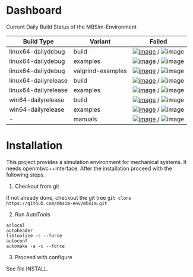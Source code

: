 # Dashboard

Current Daily Build Status of the MBSim-Environment

| Build Type | Variant | Failed |
|------------|---------|--------|
| linux64-dailydebug | build | [![image](http://www.mbsim-env.de/mbsim/buildsystemstate/linux64-dailydebug-build.nrFailed.svg)](http://www.mbsim-env.de/mbsim/linux64-dailydebug/report/result_current/) / ![image](http://www.mbsim-env.de/mbsim/buildsystemstate/linux64-dailydebug-build.nrAll.svg) |
| linux64-dailydebug | examples | [![image](http://www.mbsim-env.de/mbsim/buildsystemstate/linux64-dailydebug-examples.nrFailed.svg)](http://www.mbsim-env.de/mbsim/linux64-dailydebug/report/result_current/runexamples_report/result_current/) / ![image](http://www.mbsim-env.de/mbsim/buildsystemstate/linux64-dailydebug-examples.nrAll.svg) |
| linux64-dailydebug | valgrind-examples | [![image](http://www.mbsim-env.de/mbsim/buildsystemstate/linux64-dailydebug-valgrind-examples.nrFailed.svg)](http://www.mbsim-env.de/mbsim/linux64-dailydebug/report/runexamples_valgrind_report/result_current/) / ![image](http://www.mbsim-env.de/mbsim/buildsystemstate/linux64-dailydebug-valgrind-examples.nrAll.svg) |
| linux64-dailyrelease | build | [![image](http://www.mbsim-env.de/mbsim/buildsystemstate/linux64-dailyrelease-build.nrFailed.svg)](http://www.mbsim-env.de/mbsim/linux64-dailyrelease/report/result_current/) / ![image](http://www.mbsim-env.de/mbsim/buildsystemstate/linux64-dailyrelease-build.nrAll.svg) |
| linux64-dailyrelease | examples | [![image](http://www.mbsim-env.de/mbsim/buildsystemstate/linux64-dailyrelease-examples.nrFailed.svg)](http://www.mbsim-env.de/mbsim/linux64-dailyrelease/report/result_current/runexamples_report/result_current/) / ![image](http://www.mbsim-env.de/mbsim/buildsystemstate/linux64-dailyrelease-examples.nrAll.svg) |
| win64-dailyrelease | build | [![image](http://www.mbsim-env.de/mbsim/buildsystemstate/win64-dailyrelease-build.nrFailed.svg)](http://www.mbsim-env.de/mbsim/win64-dailyrelease/report/result_current/) / ![image](http://www.mbsim-env.de/mbsim/buildsystemstate/win64-dailyrelease-build.nrAll.svg) |
| win64-dailyrelease | examples | [![image](http://www.mbsim-env.de/mbsim/buildsystemstate/win64-dailyrelease-examples.nrFailed.svg)](http://www.mbsim-env.de/mbsim/win64-dailyrelease/report/result_current/runexamples_report/result_current/) / ![image](http://www.mbsim-env.de/mbsim/buildsystemstate/win64-dailyrelease-examples.nrAll.svg) |
| - | manuals | [![image](http://www.mbsim-env.de/mbsim/buildsystemstate/build-manuals.nrFailed.svg)](http://www.mbsim-env.de/mbsim/doc_manualsbuild.log) / ![image](http://www.mbsim-env.de/mbsim/buildsystemstate/build-manuals.nrAll.svg) |



# Installation

This project provides a simulation environment for mechanical systems. It needs openmbvc++interface. After the installation proceed with the following steps.

1. Checkout from git

If not already done, checkout the git tree
`git clone https://github.com/mbsim-env/mbsim.git`

2. Run AutoTools

```
aclocal
autoheader
libtoolize -c --force
autoconf
automake -a -c --force
```

3. Proceed with configure

See file INSTALL.
